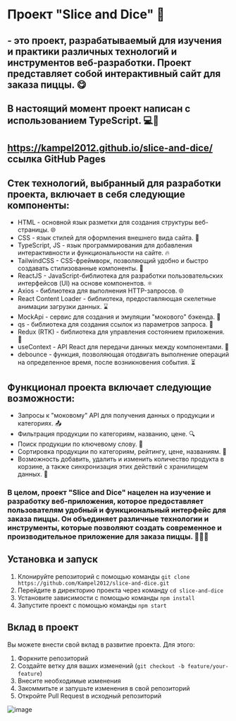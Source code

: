 

# Проект "Slice and Dice" 🍕
## - это проект, разрабатываемый для изучения и практики различных технологий и инструментов веб-разработки. Проект представляет собой интерактивный сайт для заказа пиццы. 😋

## В настоящий момент проект написан с использованием TypeScript. 💻🚀
## https://kampel2012.github.io/slice-and-dice/ ссылка GitHub Pages

## Стек технологий, выбранный для разработки проекта, включает в себя следующие компоненты:

- HTML - основной язык разметки для создания структуры веб-страницы. 🌐
- CSS - язык стилей для оформления внешнего вида сайта. 💅
- TypeScript, JS - язык программирования для добавления интерактивности и функциональности на сайте. 🔥
- TailwindCSS - CSS-фреймворк, позволяющий удобно и быстро создавать стилизованные компоненты. 🎨
- ReactJS - JavaScript-библиотека для разработки пользовательских интерфейсов (UI) на основе компонентов. ⚛️
- Axios - библиотека для выполнения HTTP-запросов. 🌐
- React Content Loader - библиотека, предоставляющая скелетные анимации загрузки данных. ⌛️
- MockApi - сервис для создания и эмуляции "мокового" бэкенда. 🧪
- qs - библиотека для создания ссылок из параметров запроса. 🔗
- Redux (RTK) - библиотека для управления состоянием приложения. 🔄
- useContext - API React для передачи данных между компонентами. 🔄
- debounce - функция, позволяющая отодвигать выполнение операций на определенное время, после возникновения события. ⏳

## Функционал проекта включает следующие возможности:

- Запросы к "моковому" API для получения данных о продукции и категориях. 📤
- Фильтрация продукции по категориям, названию, цене. 🔍
- Поиск продукции по ключевому слову. 🔎
- Сортировка продукции по категориям, рейтингу, цене, названиям. 🔢
- Возможность добавить, удалить и изменить количество продукта в корзине, а также синхронизация этих действий с хранилищем данных. 🧺

### В целом, проект "Slice and Dice" нацелен на изучение и разработку веб-приложения, которое предоставляет пользователям удобный и функциональный интерфейс для заказа пиццы. Он объединяет различные технологии и инструменты, которые позволяют создать современное и производительное приложение для заказа пиццы. 🚀🍕😊

## Установка и запуск
1. Клонируйте репозиторий с помощью команды `git clone https://github.com/Kampel2012/slice-and-dice.git`
2. Перейдите в директорию проекта через команду `cd slice-and-dice`
3. Установите зависимости с помощью команды `npm install`
4. Запустите проект с помощью команды `npm start`

## Вклад в проект
Вы можете внести свой вклад в развитие проекта. Для этого:
1. Форкните репозиторий
2. Создайте ветку для ваших изменений (`git checkout -b feature/your-feature`)
3. Внесите необходимые изменения
4. Закоммитьте и запушьте изменения в свой репозиторий
5. Откройте Pull Request в исходный репозиторий

![image](https://github.com/Kampel2012/slice-and-dice/assets/117913798/19d3c4da-82c8-472c-9f87-02cfdae54745)
